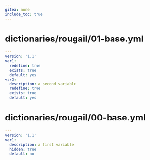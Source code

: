 ```yaml
---
gitea: none
include_toc: true
---
```

# dictionaries/rougail/01-base.yml

```yaml
---
version: '1.1'
var1:
  redefine: true
  exists: true
  default: yes
var2:
  description: a second variable
  redefine: true
  exists: true
  default: yes
```
# dictionaries/rougail/00-base.yml

```yaml
---
version: '1.1'
var1:
  description: a first variable
  hidden: true
  default: no
```
